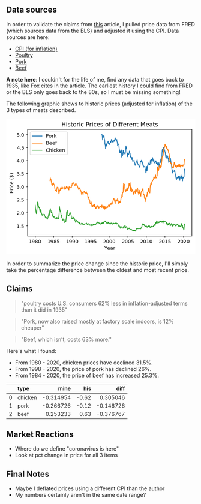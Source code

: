 ## Data sources

In order to validate the claims from [this](https://www.bloomberg.com/news/articles/2020-05-11/why-chicken-is-plentiful-during-the-pandemic-and-beef-is-not?srnd=premium&utm_medium=social&utm_source=twitter&utm_campaign=socialflow-organic&utm_content=markets&cmpid%3D=socialflow-twitter-markets&sref=XQtHDW1P) article, I pulled price data from FRED (which sources data from the BLS) and adjusted it using the CPI. Data sources are here:

- [CPI (for inflation)](https://fred.stlouisfed.org/series/CPIAUCSL)
- [Poultry](https://fred.stlouisfed.org/series/APU0000706111)
- [Pork](https://fred.stlouisfed.org/series/APU0000FD3101)
- [Beef](https://fred.stlouisfed.org/series/APU0000703112)

**A note here**: I couldn't for the life of me, find any data that goes back to 1935, like Fox cites in the article. The earliest history I could find from FRED or the BLS only goes back to the 80s, so I must be missing something!

The following graphic shows to historic prices (adjusted for inflation) of the 3 types of meats described.


![png](price_check_files/price_check_1_0.png)


In order to summarize the price change since the historic price, I'll simply take the percentage difference between the oldest and most recent price.

## Claims

> "poultry costs U.S. consumers 62% less in inflation-adjusted terms than it did in 1935"

> "Pork, now also raised mostly at factory scale indoors, is 12% cheaper"

> "Beef, which isn’t, costs 63% more."

Here's what I found:

- From 1980 - 2020, chicken prices have declined 31.5%.
- From 1998 - 2020, the price of pork has declined 26%.
- From 1984 - 2020, the price of beef has increased 25.3%.

|    | type    |      mine |   his |      diff |
|---:|:--------|----------:|------:|----------:|
|  0 | chicken | -0.314954 | -0.62 |  0.305046 |
|  1 | pork    | -0.266726 | -0.12 | -0.146726 |
|  2 | beef    |  0.253233 |  0.63 | -0.376767 |

## Market Reactions

- Where do we define "coronavirus is here"
- Look at pct change in price for all 3 items

## Final Notes

- Maybe I deflated prices using a different CPI than the author
- My numbers certainly aren't in the same date range?

